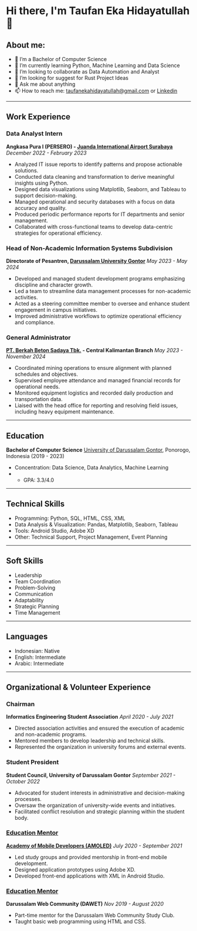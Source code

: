 # Hi there, I'm Taufan Eka Hidayatullah👋

## About me:

- 🔭 I’m a Bachelor of Computer Science
- 🌱 I’m currently learning Python, Machine Learning and Data Science
- 👯 I’m looking to collaborate as Data Automation and Analyst
- 🤔 I’m looking for suggest for Rust Project Ideas
- 💬 Ask me about anything
- 📫 How to reach me: 
    taufanekahidayatullah@gmail.com or [Linkedin](https://www.linkedin.com/in/taufan-eka-hidayatullah-b316a7215/)
---
## Work Experience
### Data Analyst Intern
**Angkasa Pura I (PERSERO) - [Juanda International Airport Surabaya](https://juanda-airport.com/id)**
*December 2022 - February 2023*
- Analyzed IT issue reports to identify patterns and propose actionable solutions.
- Conducted data cleaning and transformation to derive meaningful insights using Python.
- Designed data visualizations using Matplotlib, Seaborn, and Tableau to support decision-making.
- Managed operational and security databases with a focus on data accuracy and quality.
- Produced periodic performance reports for IT departments and senior management.
- Collaborated with cross-functional teams to develop data-centric strategies for operational efficiency.
  
### Head of Non-Academic Information Systems Subdivision
**Directorate of Pesantren, [Darussalam University Gontor](https://unida.gontor.ac.id/)**
*May 2023 - May 2024*
- Developed and managed student development programs emphasizing discipline and character growth.
- Led a team to streamline data management processes for non-academic activities.
- Acted as a steering committee member to oversee and enhance student engagement in campus initiatives.
- Improved administrative workflows to optimize operational efficiency and compliance.

### General Administrator
**[PT. Berkah Beton Sadaya Tbk.](https://www.berkahbetonsadaya.com/) - Central Kalimantan Branch**
*May 2023 - November 2024*
- Coordinated mining operations to ensure alignment with planned schedules and objectives.
- Supervised employee attendance and managed financial records for operational needs.
- Monitored equipment logistics and recorded daily production and transportation data.
- Liaised with the head office for reporting and resolving field issues, including heavy equipment maintenance.
---
## Education
**Bachelor of Computer Science**
[University of Darussalam Gontor](https://unida.gontor.ac.id/), Ponorogo, Indonesia (2019 - 2023)
- Concentration: Data Science, Data Analytics, Machine Learning
- - GPA: 3.3/4.0
---
## Technical Skills
- Programming: Python, SQL, HTML, CSS, XML
- Data Analysis & Visualization: Pandas, Matplotlib, Seaborn, Tableau
- Tools: Android Studio, Adobe XD
- Other: Technical Support, Project Management, Event Planning
---
## Soft Skills
- Leadership
- Team Coordination
- Problem-Solving
- Communication
- Adaptability
- Strategic Planning
- Time Management
---
## Languages
- Indonesian: Native
- English: Intermediate
- Arabic: Intermediate
---
## Organizational & Volunteer Experience

### Chairman
**Informatics Engineering Student Association**
*April 2020 - July 2021*
- Directed association activities and ensured the execution of academic and non-academic programs.
- Mentored members to develop leadership and technical skills.
- Represented the organization in university forums and external events.
### Student President
**Student Council, University of Darussalam Gontor**
*September 2021 - October 2022*
- Advocated for student interests in administrative and decision-making processes.
- Oversaw the organization of university-wide events and initiatives.
- Facilitated conflict resolution and strategic planning within the student body.
### [Education Mentor](https://drive.google.com/file/d/1vZQpGG8ZaSQkKySHSRntl0cFvFgzoaST/view?usp=sharing)
**[Academy of Mobile Developers (AMOLED)](https://sites.google.com/view/amoled)** 
*July 2020 - September 2021*
- Led study groups and provided mentorship in front-end mobile development.
- Designed application prototypes using Adobe XD.
- Developed front-end applications with XML in Android Studio.
  
### [Education Mentor](https://drive.google.com/file/d/1vtS6KQH9tPJ6a2sXdp8ynGWRO_prunGn/view?usp=sharing)
**Darussalam Web Community (DAWET)**
*Nov 2019 - August 2020*
- Part-time mentor for the Darussalam Web Community Study Club.
- Taught basic web programming using HTML and CSS.
